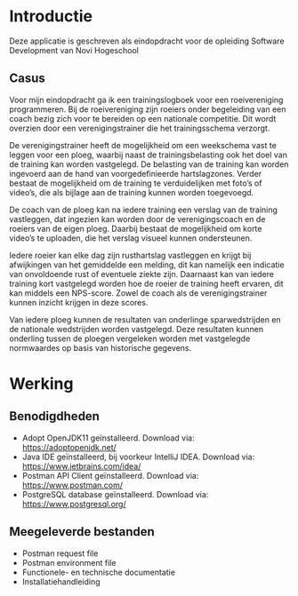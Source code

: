 # Introductie
Deze applicatie is geschreven als eindopdracht voor de opleiding Software Development van Novi Hogeschool
## Casus
Voor mijn eindopdracht ga ik een trainingslogboek voor een roeivereniging programmeren. Bij de roeivereniging zijn roeiers onder begeleiding van een coach bezig zich voor te bereiden op een nationale competitie. Dit wordt overzien door een verenigingstrainer die het trainingsschema verzorgt.

De verenigingstrainer heeft de mogelijkheid om een weekschema vast te leggen voor een ploeg, waarbij naast de trainingsbelasting ook het doel van de training kan worden vastgelegd. De belasting van de training kan worden ingevoerd aan de hand van voorgedefinieerde hartslagzones. Verder bestaat de mogelijkheid om de training te verduidelijken met foto’s of video’s, die als bijlage aan de training kunnen worden toegevoegd.

De coach van de ploeg kan na iedere training een verslag van de training vastleggen, dat ingezien kan worden door de verenigingscoach en de roeiers van de eigen ploeg. Daarbij bestaat de mogelijkheid om korte video’s te uploaden, die het verslag visueel kunnen ondersteunen.

Iedere roeier kan elke dag zijn rusthartslag vastleggen en krijgt bij afwijkingen van het gemiddelde een melding, dit kan namelijk een indicatie van onvoldoende rust of eventuele ziekte zijn. Daarnaast kan van iedere training kort vastgelegd worden hoe de roeier de training heeft ervaren, dit kan middels een NPS-score. Zowel de coach als de verenigingstrainer kunnen inzicht krijgen in deze scores.

Van iedere ploeg kunnen de resultaten van onderlinge sparwedstrijden en de nationale wedstrijden worden vastgelegd. Deze resultaten kunnen onderling tussen de ploegen vergeleken worden met vastgelegde normwaardes op basis van historische gegevens.
# Werking
## Benodigdheden
* Adopt OpenJDK11 geïnstalleerd. Download via: https://adoptopenjdk.net/
* Java IDE geïnstalleerd, bij voorkeur IntelliJ IDEA. Download via: https://www.jetbrains.com/idea/
* Postman API Client geïnstalleerd. Download via: https://www.postman.com/
* PostgreSQL database geïnstalleerd. Download via: https://www.postgresql.org/

## Meegeleverde bestanden
* Postman request file
* Postman environment file
* Functionele- en technische documentatie
* Installatiehandleiding




